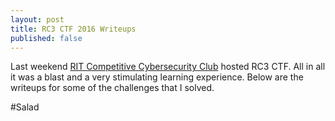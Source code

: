 ```yaml
---
layout: post
title: RC3 CTF 2016 Writeups
published: false
---
```


Last weekend [RIT Competitive Cybersecurity Club](https://rc3.club/) hosted RC3 CTF. All in all it was a 
blast and a very stimulating learning experience. Below are the writeups for some of the challenges that I solved.

#Salad 

